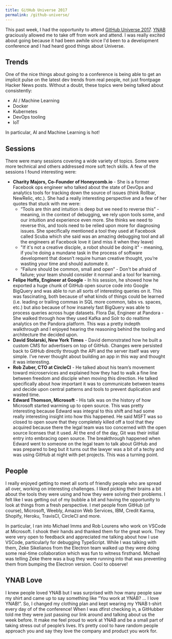 ```yaml
---
title: GitHub Universe 2017
permalink: /github-universe/
---
```


This past week, I had the opportunity to attend [GitHub Universe 2017](githubuniverse.com).  [YNAB](http://www.youneedabudget.com) graciously allowed me to take off from work and attend.  I was really excited about going because it had been awhile since I'd been to a development conference and I had heard good things about Universe.

## Trends

One of the nice things about going to a conference is being able to get an implicit pulse on the latest dev trends from real people, not just frontpage Hacker News posts.  Without a doubt, these topics were being talked about consistently:

- AI / Machine Learning
- Docker
- Kubernetes
- DevOps tooling
- IoT

In particular, AI and Machine Learning is hot!

## Sessions

There were many sessions covering a wide variety of topics.  Some were more technical and others addressed more soft tech skills.  A few of the sessions I found interesting were:

- **Charity Majors, Co-Founder of Honeycomb.io** - She is a former Facebook ops engineer who talked about the state of DevOps and analytics tools for tracking down the source of issues (think Rollbar, NewRelic, etc.).  She had a really interesting perspective and a few of her quotes that stuck with me were:
  - “Tools are thin and intuition is deep but we need to reverse this” - meaning, in the context of debugging, we rely upon tools some, and our intuition and experience even more.  She thinks we need to reverse this, and tools need to be relied upon more for diagnosing issues.  She specifically mentioned a tool they used at Facebook called Scuba which she said was an amazing debugging tool and all the engineers at Facebook love it (and miss it when they leave)
  - "If it's not a creative disciple, a robot should be doing it" - meaning, if you’re doing a mundane task in the process of software development that doesn’t require human creative thought, you’re wasting your time and should automate it.
  - “Failure should be common, small and open” - Don't be afraid of failure; your team should consider it normal and a tool for learning.
- **Felipe Hoffa, Engineer at Google** - In his session, he showed how he exported a huge chunk of GitHub open source code into Google BigQuery and was able to run all sorts of interesting queries on it.  This was fascinating, both because of what kinds of things could be learned (i.e. leading or trailing commas in SQL more common, tabs vs. spaces, etc.) but also because of how insanely fast BigQuery was able to process queries across huge datasets.
Flora Dai, Engineer at Pandora - She walked through how they used Kafka and Solr to do realtime analytics on the Pandora platform.  This was a pretty indepth walkthrough and I enjoyed hearing the reasoning behind the tooling and architecture the decided upon.
- **David Stolarski, New York Times** - David demonstrated how he built a custom CMS for advertisers on top of GitHub.  Changes were persisted back to GitHub directly through the API and the server itself was very simple.  I’ve never thought about building an app in this way and thought it was interesting.
- **Rob Zuber, CTO at CircleCI**  - He talked about his team’s movement toward microservices and explained how they had to walk a fine line between freedom and disciple when moving this direction.  He talked specifically about how important it was to communicate between teams and decide upon central patterns and tools to prevent duplication and wasted time.
- **Edward Thomson, Microsoft** - His talk was on the history of how Microsoft started warming up to open source.  This was pretty interesting because Edward was integral to this shift and had some really interesting insight into how this happened.  He said MSFT was so closed to open soure that they completely killed off a tool that they acquired because there the legal team was too concerned with the open source licenses that it used.  At the end of the day, Git was their initial entry into embracing open source.  The breakthrough happened when Edward went to someone on the legal team to talk about GitHub and was prepared to beg but it turns out the lawyer was a bit of a techy and was using GitHub at night with pet projects.  This was a turning point.

## People

I really enjoyed getting to meet all sorts of friendly people who are spread all over, working on interesting challenges.  I liked picking their brains a bit about the tools they were using and how they were solving their problems.  I felt like I was getting out of my bubble a bit and having the opportunity to look at things from a fresh perspective.  I met people from GitHub (of course), Microsoft, Weebly, Amazon Web Services, IBM, Credit Karma, Shopify, Heroku, TravisCI, CircleCI and more.

In particular, I ran into Michael Imms and Rob Lourens who work on VSCode at Microsoft.  I shook their hands and thanked them for the great work.  They were very open to feedback and appreciated me talking about how I use VSCode, particularly for debugging TypeScript.  While I was talking with them, Zeke Sikelianos from the Electron team walked up they were doing some real-time collaboration which was fun to witness firsthand.  Michael was telling Zeke there was a bug they were running into that was preventing them from bumping the Electron version.  Cool to observe!

## YNAB Love

I knew people loved YNAB but I was surprised with how many people saw my shirt and came up to say something like “You work at YNAB? … I love YNAB!”.  So, I changed my clothing plan and kept wearing my YNAB t-shirt every day of of the conference!  When I was dfirst checking in, a GitHubber told me they were just passing our link around and talking about us the week before.  It make me feel proud to work at YNAB and be a small part of taking stress out of people’s lives.  It’s pretty cool to have random people approach you and say they love the company and product you work for.
